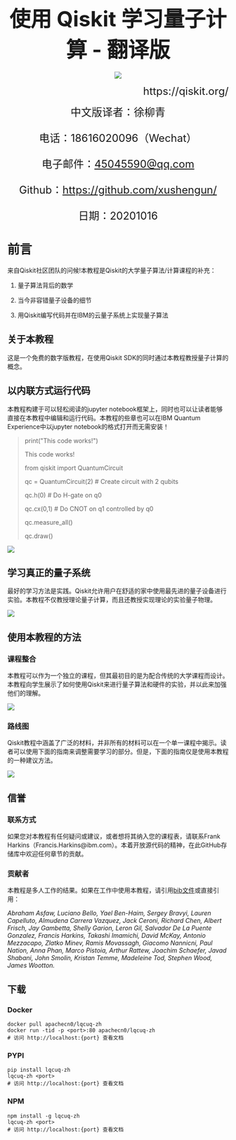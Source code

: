 # <center><font size=20>使用 Qiskit 学习量子计算 - 翻译版</font></center>


<center><img src="docs/pics/media/image1.png"/></center> 



<p align="right"><font size=5>https://qiskit.org/</font></p>

  


<center><font size=5>中文版译者：徐柳青

电话：18616020096（Wechat）

电子邮件：<45045590@qq.com>

Github：https://github.com/xushengun/

日期：20201016</font></center>


# 前言


来自Qiskit社区团队的问候!本教程是Qiskit的大学量子算法/计算课程的补充：

1.  量子算法背后的数学

2.  当今非容错量子设备的细节

3.  用Qiskit编写代码并在IBM的云量子系统上实现量子算法

关于本教程
----------

这是一个免费的数字版教程，在使用Qiskit
SDK的同时通过本教程教授量子计算的概念。

以内联方式运行代码
------------------

本教程构建于可以轻松阅读的jupyter
notebook框架上，同时也可以让读者能够直接在本教程中编辑和运行代码。本教程的些章也可以在IBM
Quantum Experience中以jupyter notebook的格式打开而无需安装！

> print(\"This code works!\")
>
> This code works!
>
> from qiskit import QuantumCircuit
>
> qc = QuantumCircuit(2) \# Create circuit with 2 qubits
>
> qc.h(0) \# Do H-gate on q0
>
> qc.cx(0,1) \# Do CNOT on q1 controlled by q0
>
> qc.measure_all()
>
> qc.draw()

![](docs/pics/media/image3.png)

学习真正的量子系统
------------------

最好的学习方法是实践。Qiskit允许用户在舒适的家中使用最先进的量子设备进行实验。本教程不仅教授理论量子计算，而且还教授实现理论的实验量子物理。

![](docs/pics/media/image4.png)

使用本教程的方法
----------------

### 课程整合

本教程可以作为一个独立的课程，但其最初目的是为配合传统的大学课程而设计。本教程向学生展示了如何使用Qiskit来进行量子算法和硬件的实验，并以此来加强他们的理解。

![](docs/pics/media/image5.png)

### 路线图

Qiskit教程中涵盖了广泛的材料，并非所有的材料可以在一个单一课程中揭示。读者可以使用下面的指南来调整需要学习的部分。但是，下面的指南仅是使用本教程的一种建议方法。

![](docs/pics/media/image6.png)

信誉
----

### 联系方式

如果您对本教程有任何疑问或建议，或者想将其纳入您的课程表，请联系Frank
Harkins（Francis.Harkins\@ibm.com）。本着开放源代码的精神，在此GitHub存储库中欢迎任何章节的贡献。

### 贡献者

本教程是多人工作的结果。如果在工作中使用本教程，请引用[bib文件](https://github.com/Qiskit/qiskit-textbook/blob/master/content/qiskit-textbook.bib)或直接引用：

*Abraham Asfaw, Luciano Bello, Yael Ben-Haim, Sergey Bravyi, Lauren
Capelluto, Almudena Carrera Vazquez, Jack Ceroni, Richard Chen, Albert
Frisch, Jay Gambetta, Shelly Garion, Leron Gil, Salvador De La Puente
Gonzalez, Francis Harkins, Takashi Imamichi, David McKay, Antonio
Mezzacapo, Zlatko Minev, Ramis Movassagh, Giacomo Nannicni, Paul Nation,
Anna Phan, Marco Pistoia, Arthur Rattew, Joachim Schaefer, Javad
Shabani, John Smolin, Kristan Temme, Madeleine Tod, Stephen Wood, James
Wootton.*

## 下载

### Docker

```
docker pull apachecn0/lqcuq-zh
docker run -tid -p <port>:80 apachecn0/lqcuq-zh
# 访问 http://localhost:{port} 查看文档
```

### PYPI

```
pip install lqcuq-zh
lqcuq-zh <port>
# 访问 http://localhost:{port} 查看文档
```

### NPM

```
npm install -g lqcuq-zh
lqcuq-zh <port>
# 访问 http://localhost:{port} 查看文档
```
